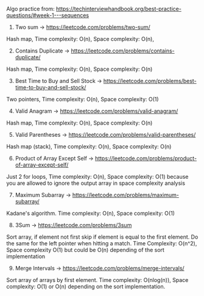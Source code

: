 Algo practice from:
https://techinterviewhandbook.org/best-practice-questions/#week-1---sequences

1. Two sum -> https://leetcode.com/problems/two-sum/

Hash map, Time complexity: O(n), Space complexity: O(n),

2. Contains Duplicate -> https://leetcode.com/problems/contains-duplicate/

Hash map, Time complexity: O(n), Space complexity: O(n)

3. Best Time to Buy and Sell Stock -> https://leetcode.com/problems/best-time-to-buy-and-sell-stock/

Two pointers, Time complexity: O(n), Space complexity: O(1)

4. Valid Anagram -> https://leetcode.com/problems/valid-anagram/

Hash map, Time complexity: O(n), Space complexity: O(n)

5. Valid Parentheses -> https://leetcode.com/problems/valid-parentheses/

Hash map (stack), Time complexity: O(n), Space complexity: O(n)

6. Product of Array Except Self -> https://leetcode.com/problems/product-of-array-except-self/

Just 2 for loops, Time complexity: O(n), Space complexity: O(1) because you are allowed to ignore the output array in space complexity analysis

7.  Maximum Subarray -> https://leetcode.com/problems/maximum-subarray/

Kadane's algorithm. Time complexity: O(n), Space complexity: O(1)

8. 3Sum -> https://leetcode.com/problems/3sum

Sort array, if element not first skip if element is equal to the first element. Do the same for the left pointer when hitting a match.
Time Complexity: O(n^2), Space complexity O(1) but could be O(n) depending of the sort implementation

9. Merge Intervals -> https://leetcode.com/problems/merge-intervals/

Sort array of arrays by first element. Time complexity: O(nlog(n)), Space complexity: O(1) or O(n) depending on the sort implementation.
